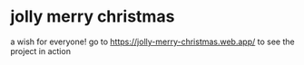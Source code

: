 # jolly merry christmas 
a wish for everyone! 
go to https://jolly-merry-christmas.web.app/ to see the project in action
